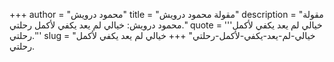 +++
author = "محمود درويش"
title = "مقولة محمود درويش"
description = "مقولة محمود درويش: خيالي لم يعد يكفي لأكمل رحلتي."
quote = '''خيالي لم يعد يكفي لأكمل رحلتي.'''
slug = "خيالي-لم-يعد-يكفي-لأكمل-رحلتي"
+++
خيالي لم يعد يكفي لأكمل رحلتي.
